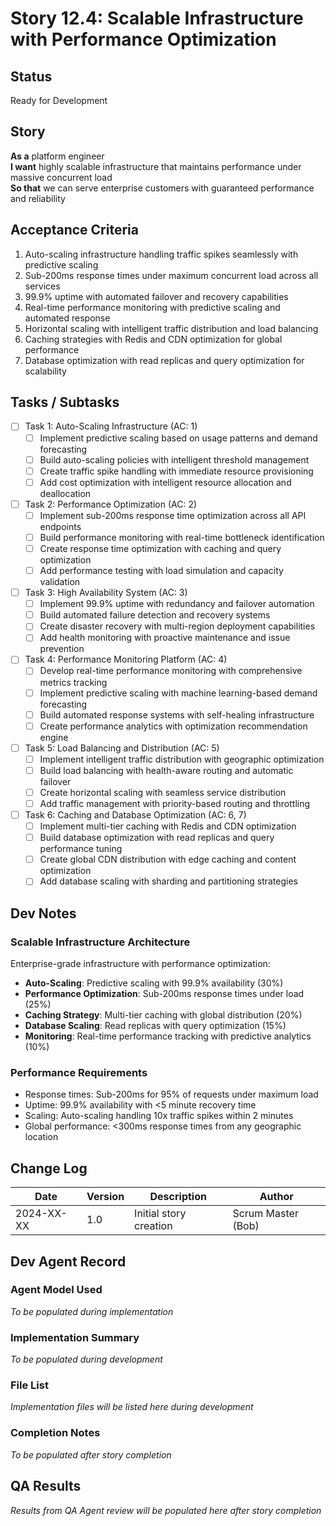 # Story 12.4: Scalable Infrastructure with Performance Optimization

## Status
Ready for Development

## Story
**As a** platform engineer  
**I want** highly scalable infrastructure that maintains performance under massive concurrent load  
**So that** we can serve enterprise customers with guaranteed performance and reliability

## Acceptance Criteria
1. Auto-scaling infrastructure handling traffic spikes seamlessly with predictive scaling
2. Sub-200ms response times under maximum concurrent load across all services
3. 99.9% uptime with automated failover and recovery capabilities
4. Real-time performance monitoring with predictive scaling and automated response
5. Horizontal scaling with intelligent traffic distribution and load balancing
6. Caching strategies with Redis and CDN optimization for global performance
7. Database optimization with read replicas and query optimization for scalability

## Tasks / Subtasks
- [ ] Task 1: Auto-Scaling Infrastructure (AC: 1)
  - [ ] Implement predictive scaling based on usage patterns and demand forecasting
  - [ ] Build auto-scaling policies with intelligent threshold management
  - [ ] Create traffic spike handling with immediate resource provisioning
  - [ ] Add cost optimization with intelligent resource allocation and deallocation
- [ ] Task 2: Performance Optimization (AC: 2)
  - [ ] Implement sub-200ms response time optimization across all API endpoints
  - [ ] Build performance monitoring with real-time bottleneck identification
  - [ ] Create response time optimization with caching and query optimization
  - [ ] Add performance testing with load simulation and capacity validation
- [ ] Task 3: High Availability System (AC: 3)
  - [ ] Implement 99.9% uptime with redundancy and failover automation
  - [ ] Build automated failure detection and recovery systems
  - [ ] Create disaster recovery with multi-region deployment capabilities
  - [ ] Add health monitoring with proactive maintenance and issue prevention
- [ ] Task 4: Performance Monitoring Platform (AC: 4)
  - [ ] Develop real-time performance monitoring with comprehensive metrics tracking
  - [ ] Implement predictive scaling with machine learning-based demand forecasting
  - [ ] Build automated response systems with self-healing infrastructure
  - [ ] Create performance analytics with optimization recommendation engine
- [ ] Task 5: Load Balancing and Distribution (AC: 5)
  - [ ] Implement intelligent traffic distribution with geographic optimization
  - [ ] Build load balancing with health-aware routing and automatic failover
  - [ ] Create horizontal scaling with seamless service distribution
  - [ ] Add traffic management with priority-based routing and throttling
- [ ] Task 6: Caching and Database Optimization (AC: 6, 7)
  - [ ] Implement multi-tier caching with Redis and CDN optimization
  - [ ] Build database optimization with read replicas and query performance tuning
  - [ ] Create global CDN distribution with edge caching and content optimization
  - [ ] Add database scaling with sharding and partitioning strategies

## Dev Notes

### Scalable Infrastructure Architecture
Enterprise-grade infrastructure with performance optimization:
- **Auto-Scaling**: Predictive scaling with 99.9% availability (30%)
- **Performance Optimization**: Sub-200ms response times under load (25%)
- **Caching Strategy**: Multi-tier caching with global distribution (20%)
- **Database Scaling**: Read replicas with query optimization (15%)
- **Monitoring**: Real-time performance tracking with predictive analytics (10%)

### Performance Requirements
- Response times: Sub-200ms for 95% of requests under maximum load
- Uptime: 99.9% availability with <5 minute recovery time
- Scaling: Auto-scaling handling 10x traffic spikes within 2 minutes
- Global performance: <300ms response times from any geographic location

## Change Log
| Date | Version | Description | Author |
|------|---------|-------------|---------|
| 2024-XX-XX | 1.0 | Initial story creation | Scrum Master (Bob) |

## Dev Agent Record

### Agent Model Used
*To be populated during implementation*

### Implementation Summary
*To be populated during development*

### File List
*Implementation files will be listed here during development*

### Completion Notes
*To be populated after story completion*

## QA Results
*Results from QA Agent review will be populated here after story completion*